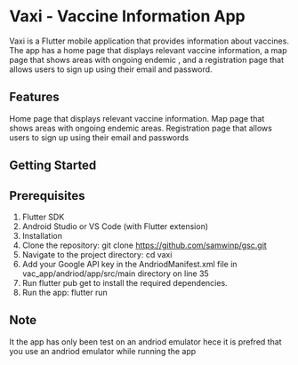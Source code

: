 # Vaxi - Vaccine Information App

Vaxi is a Flutter mobile application that provides information about vaccines. The app has a home page that displays relevant vaccine information, a map page that shows areas with ongoing endemic
, and a registration page that allows users to sign up using their email and password.

## Features
Home page that displays relevant vaccine information.
Map page that shows areas with ongoing endemic areas.
Registration page that allows users to sign up using their email and passwords

## Getting Started
## Prerequisites
1. Flutter SDK
2. Android Studio or VS Code (with Flutter extension)
3. Installation
4. Clone the repository: git clone https://github.com/samwinp/gsc.git
5. Navigate to the project directory: cd vaxi
6. Add your Google API key in the AndriodManifest.xml file in vac_app/andriod/app/src/main directory on line 35
7. Run flutter pub get to install the required dependencies.
8. Run the app: flutter run

## Note 
It the app has only been test on an andriod emulator hece it is prefred that you use an andriod emulator while running the app
